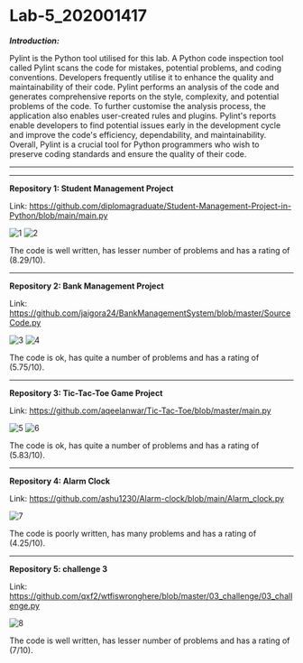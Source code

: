 # Lab-5_202001417

***Introduction:***

Pylint is the Python tool utilised for this lab. A Python code inspection tool called Pylint scans the code for mistakes, potential problems, and coding conventions. Developers frequently utilise it to enhance the quality and maintainability of their code. Pylint performs an analysis of the code and generates comprehensive reports on the style, complexity, and potential problems of the code. To further customise the analysis process, the application also enables user-created rules and plugins. Pylint's reports enable developers to find potential issues early in the development cycle and improve the code's efficiency, dependability, and maintainability. Overall, Pylint is a crucial tool for Python programmers who wish to preserve coding standards and ensure the quality of their code.

-----------------------------------------------------------------------------------
-----------------------------------------------------------------------------------

**Repository 1: Student Management Project**

Link: 
https://github.com/diplomagraduate/Student-Management-Project-in-Python/blob/main/main.py


![1](https://user-images.githubusercontent.com/85485582/227491217-0a800ab2-d197-4ecf-9c0e-f4f2524375e0.png)
![2](https://user-images.githubusercontent.com/85485582/227491218-1d029b33-7a01-435b-889c-80d40373fdb8.png)

The code is well written, has lesser number of problems and has a rating of (8.29/10).

----------------------------------------------------------------------------------


**Repository 2: Bank Management Project**

Link: 
https://github.com/jaigora24/BankManagementSystem/blob/master/SourceCode.py


![3](https://user-images.githubusercontent.com/85485582/227492442-81e151e6-a78d-4706-a74b-ffd56479533d.png)
![4](https://user-images.githubusercontent.com/85485582/227492447-79adf175-e40c-4c34-b08f-c35c291bda6b.png)

The code is ok, has quite a number of problems and has a rating of (5.75/10).

----------------------------------------------------------------------------------

**Repository 3: Tic-Tac-Toe Game Project**

Link: 
https://github.com/aqeelanwar/Tic-Tac-Toe/blob/master/main.py


![5](https://user-images.githubusercontent.com/85485582/227493542-652db0e4-c120-4a8e-828f-e349cf565f2c.png)
![6](https://user-images.githubusercontent.com/85485582/227493541-ec69923e-fbe6-4b13-9d2a-0842e50ad5ce.png)

The code is ok, has quite a number of problems and has a rating of (5.83/10).

-----------------------------------------------------------------------------------

**Repository 4: Alarm Clock**

Link:
https://github.com/ashu1230/Alarm-clock/blob/main/Alarm_clock.py


![7](https://user-images.githubusercontent.com/85485582/227495560-73d8031d-f58a-47a0-b6f0-abc00bf0445a.png)

The code is poorly written, has many problems and has a rating of (4.25/10).

-----------------------------------------------------------------------------------

**Repository 5: challenge 3**

Link:
https://github.com/qxf2/wtfiswronghere/blob/master/03_challenge/03_challenge.py


![8](https://user-images.githubusercontent.com/85485582/227496403-4393ba3b-9973-496e-8306-28511289f749.png)

The code is well written, has lesser number of problems and has a rating of (7/10).


